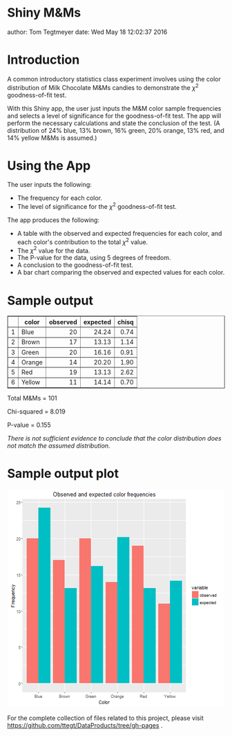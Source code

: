 Shiny M&Ms
========================================================
author: Tom Tegtmeyer
date: Wed May 18 12:02:37 2016

Introduction
========================================================

A common introductory statistics class experiment involves using the color distribution of Milk Chocolate M&Ms candies to demonstrate the $\chi^2$ goodness-of-fit test. 

With this Shiny app, the user just inputs the M&M color sample frequencies and selects a level of significance for the goodness-of-fit test. The app will perform the necessary calculations and state the conclusion of the test. (A distribution of 24% blue, 13% brown, 16% green, 20% orange, 13% red, and 14% yellow M&Ms is assumed.)

Using the App
========================================================

The user inputs the following:

- The frequency for each color.
- The level of significance for the $\chi^2$ goodness-of-fit test.

The app produces the following:

- A table with the observed and expected frequencies for each color, and each color's contribution to the total $\chi^2$ value.
- The $\chi^2$ value for the data.
- The P-value for the data, using 5 degrees of freedom.
- A conclusion to the goodness-of-fit test.
- A bar chart comparing the observed and expected values for each color.

Sample output
========================================================

<!-- html table generated in R 3.3.0 by xtable 1.8-2 package -->
<!-- Wed May 18 12:02:37 2016 -->
<table border=1>
<tr> <th>  </th> <th> color </th> <th> observed </th> <th> expected </th> <th> chisq </th>  </tr>
  <tr> <td align="right"> 1 </td> <td> Blue </td> <td align="right">  20 </td> <td align="right"> 24.24 </td> <td align="right"> 0.74 </td> </tr>
  <tr> <td align="right"> 2 </td> <td> Brown </td> <td align="right">  17 </td> <td align="right"> 13.13 </td> <td align="right"> 1.14 </td> </tr>
  <tr> <td align="right"> 3 </td> <td> Green </td> <td align="right">  20 </td> <td align="right"> 16.16 </td> <td align="right"> 0.91 </td> </tr>
  <tr> <td align="right"> 4 </td> <td> Orange </td> <td align="right">  14 </td> <td align="right"> 20.20 </td> <td align="right"> 1.90 </td> </tr>
  <tr> <td align="right"> 5 </td> <td> Red </td> <td align="right">  19 </td> <td align="right"> 13.13 </td> <td align="right"> 2.62 </td> </tr>
  <tr> <td align="right"> 6 </td> <td> Yellow </td> <td align="right">  11 </td> <td align="right"> 14.14 </td> <td align="right"> 0.70 </td> </tr>
   </table>

Total M&Ms = 101

Chi-squared = 8.019

P-value = 0.155

*There is not sufficient evidence to conclude that the color distribution does not match the assumed distribution.*


Sample output plot
========================================================
![plot of chunk unnamed-chunk-2](pitch-figure/unnamed-chunk-2-1.png)

For the complete collection of files related to this project, please visit https://github.com/ttegt/DataProducts/tree/gh-pages .
